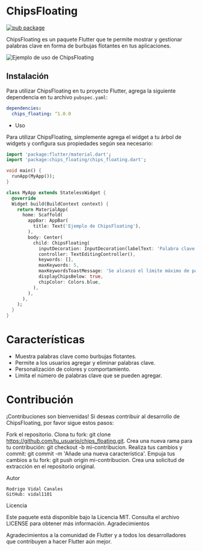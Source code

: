 

# ChipsFloating

[![pub package](https://img.shields.io/pub/v/chips_floating.svg)](https://pub.dev/packages/chips_floating)

ChipsFloating es un paquete Flutter que te permite mostrar y gestionar palabras clave en forma de burbujas flotantes en tus aplicaciones.

![Ejemplo de uso de ChipsFloating](example.gif)

## Instalación

Para utilizar ChipsFloating en tu proyecto Flutter, agrega la siguiente dependencia en tu archivo `pubspec.yaml`:

```yaml
dependencies:
  chips_floating: ^1.0.0  
```

- Uso

Para utilizar ChipsFloating, simplemente agrega el widget a tu árbol de widgets y configura sus propiedades según sea necesario:


``` Dart
import 'package:flutter/material.dart';
import 'package:chips_floating/chips_floating.dart';

void main() {
  runApp(MyApp());
}

class MyApp extends StatelessWidget {
  @override
  Widget build(BuildContext context) {
    return MaterialApp(
      home: Scaffold(
        appBar: AppBar(
          title: Text('Ejemplo de ChipsFloating'),
        ),
        body: Center(
          child: ChipsFloating(
            inputDecoration: InputDecoration(labelText: 'Palabra clave'),
            controller: TextEditingController(),
            keywords: [],
            maxKeywords: 5,
            maxKeywordsToastMessage: 'Se alcanzó el límite máximo de palabras clave',
            displayChipsBelow: true,
            chipColor: Colors.blue,
          ),
        ),
      ),
    );
  }
}
```

# Características

- Muestra palabras clave como burbujas flotantes.
- Permite a los usuarios agregar y eliminar palabras clave.
- Personalización de colores y comportamiento.
- Limita el número de palabras clave que se pueden agregar.

# Contribución

¡Contribuciones son bienvenidas! Si deseas contribuir al desarrollo de ChipsFloating, por favor sigue estos pasos:

Fork el repositorio.
Clona tu fork: git clone https://github.com/tu_usuario/chips_floating.git.
Crea una nueva rama para tu contribución: git checkout -b mi-contribucion.
Realiza tus cambios y commit: git commit -m 'Añade una nueva característica'.
Empuja tus cambios a tu fork: git push origin mi-contribucion.
Crea una solicitud de extracción en el repositorio original.


Autor
    
    Rodrigo Vidal Canales
    GitHub: vidal1101

Licencia

Este paquete está disponible bajo la Licencia MIT. Consulta el archivo LICENSE para obtener más información.
Agradecimientos

Agradecimientos a la comunidad de Flutter y a todos los desarrolladores que contribuyen a hacer Flutter aún mejor.




